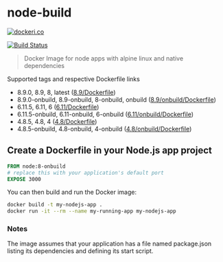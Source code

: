 # node-build

[![dockeri.co](http://dockeri.co/image/lgatica/node-build)](https://hub.docker.com/r/lgatica/node-build/)

[![Build Status](https://travis-ci.org/lgaticaq/node-build.svg?branch=master)](https://travis-ci.org/lgaticaq/node-build)

> Docker Image for node apps with alpine linux and native dependencies

Supported tags and respective Dockerfile links

- 8.9.0, 8.9, 8, latest ([8.9/Dockerfile](https://github.com/lgaticaq/node-build/blob/master/8.9.0/Dockerfile))
- 8.9.0-onbuild, 8.9-onbuild, 8-onbuild, onbuild ([8.9/onbuild/Dockerfile](https://github.com/lgaticaq/node-build/blob/master/8.9.0/onbuild/Dockerfile))
- 6.11.5, 6.11, 6 ([6.11/Dockerfile](https://github.com/lgaticaq/node-build/blob/master/6.11.5/Dockerfile))
- 6.11.5-onbuild, 6.11-onbuild, 6-onbuild ([6.11/onbuild/Dockerfile](https://github.com/lgaticaq/node-build/blob/master/6.11.5/onbuild/Dockerfile))
- 4.8.5, 4.8, 4 ([4.8/Dockerfile](https://github.com/lgaticaq/node-build/blob/master/4.8.5/Dockerfile))
- 4.8.5-onbuild, 4.8-onbuild, 4-onbuild ([4.8/onbuild/Dockerfile](https://github.com/lgaticaq/node-build/blob/master/4.8.5/onbuild/Dockerfile))

## Create a Dockerfile in your Node.js app project
```dockerfile
FROM node:8-onbuild
# replace this with your application's default port
EXPOSE 3000
```

You can then build and run the Docker image:

```bash
docker build -t my-nodejs-app .
docker run -it --rm --name my-running-app my-nodejs-app
```

### Notes
The image assumes that your application has a file named package.json listing its dependencies and defining its start script.
